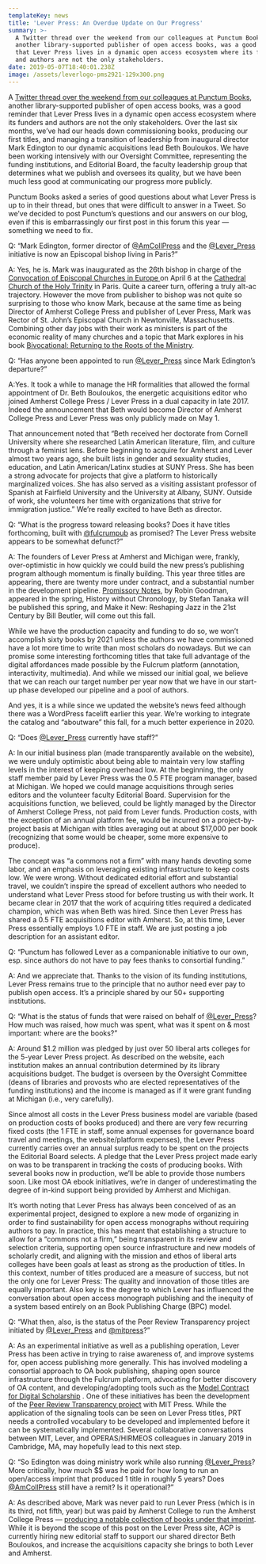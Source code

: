```yaml
---
templateKey: news
title: 'Lever Press: An Overdue Update on Our Progress'
summary: >-
  A Twitter thread over the weekend from our colleagues at Punctum Books,
  another library-supported publisher of open access books, was a good reminder
  that Lever Press lives in a dynamic open access ecosystem where its funders
  and authors are not the only stakeholders.
date: 2019-05-07T18:40:01.238Z
image: /assets/leverlogo-pms2921-129x300.png
---
```

A [Twitter thread over the weekend from our colleagues at Punctum Books](https://threadreaderapp.com/thread/1124456090991616002.html), another library-supported publisher of open access books, was a good reminder that Lever Press lives in a dynamic open access ecosystem where its funders and authors are not the only stakeholders. Over the last six months, we’ve had our heads down commissioning books, producing our first titles, and managing a transition of leadership from inaugural director Mark Edington to our dynamic acquisitions lead Beth Bouloukos. We have been working intensively with our Oversight Committee, representing the funding institutions, and Editorial Board, the faculty leadership group that determines what we publish and oversees its quality, but we have been much less good at communicating our progress more publicly.

Punctum Books asked a series of good questions about what Lever Press is up to in their thread, but ones that were difficult to answer in a Tweet. So we’ve decided to post Punctum’s questions and our answers on our blog, even if this is embarrassingly our first post in this forum this year — something we need to fix.

Q: “Mark Edington, former director of [@AmCollPress](https://twitter.com/AmCollPress) and the [@Lever_Press](https://twitter.com/Lever_Press) initiative is now an Episcopal bishop living in Paris?”

A: Yes, he is. Mark was inaugurated as the 26th bishop in charge of the [Convocation of Episcopal Churches in Europe ](http://www.tec-europe.org)on April 6 at the [Cathedral Church of the Holy Trinity](http://amcathparis.com) in Paris. Quite a career turn, offering a truly alt-ac trajectory. However the move from publisher to bishop was not quite so surprising to those who know Mark, because at the same time as being Director of Amherst College Press and publisher of Lever Press, Mark was Rector of St. John’s Episcopal Church in Newtonville, Massachusetts. Combining other day jobs with their work as ministers is part of the economic reality of many churches and a topic that Mark explores in his book [Bivocational: Returning to the Roots of the Ministry](https://www.amazon.com/Bivocational-Returning-Ministry-Mark-Edington/dp/0819233862/).

Q: “Has anyone been appointed to run [@Lever_Press](https://twitter.com/Lever_Press) since Mark Edington’s departure?”

A:Yes. It took a while to manage the HR formalities that allowed the formal appointment of Dr. Beth Bouloukos, the energetic acquisitions editor who joined Amherst College Press / Lever Press in a dual capacity in late 2017. Indeed the announcement that Beth would become Director of Amherst College Press and Lever Press was only publicly made on May 1.

That announcement noted that “Beth received her doctorate from Cornell University where she researched Latin American literature, film, and culture through a feminist lens. Before beginning to acquire for Amherst and Lever almost two years ago, she built lists in gender and sexuality studies, education, and Latin American/Latinx studies at SUNY Press. She has been a strong advocate for projects that give a platform to historically marginalized voices. She has also served as a visiting assistant professor of Spanish at Fairfield University and the University at Albany, SUNY. Outside of work, she volunteers her time with organizations that strive for immigration justice.” We’re really excited to have Beth as director.

Q: “What is the progress toward releasing books? Does it have titles forthcoming, built with [@fulcrumpub](https://twitter.com/fulcrumpub) as promised? The Lever Press website appears to be somewhat defunct?”

A: The founders of Lever Press at Amherst and Michigan were, frankly, over-optimistic in how quickly we could build the new press’s publishing program although momentum is finally building. This year three titles are appearing, there are twenty more under contract, and a substantial number in the development pipeline. [Promissory Notes](https://www.fulcrum.org/concern/monographs/m613mz330), by Robin Goodman, appeared in the spring, History without Chronology, by Stefan Tanaka will be published this spring, and Make it New: Reshaping Jazz in the 21st Century by Bill Beutler, will come out this fall.

While we have the production capacity and funding to do so, we won’t accomplish sixty books by 2021 unless the authors we have commissioned have a lot more time to write than most scholars do nowadays. But we can promise some interesting forthcoming titles that take full advantage of the digital affordances made possible by the Fulcrum platform (annotation, interactivity, multimedia). And while we missed our initial goal, we believe that we can reach our target number per year now that we have in our start-up phase developed our pipeline and a pool of authors.

And yes, it is a while since we updated the website’s news feed although there was a WordPress facelift earlier this year. We’re working to integrate the catalog and “aboutware” this fall, for a much better experience in 2020.

Q: “Does [@Lever_Press](https://twitter.com/Lever_Press) currently have staff?”

A: In our initial business plan (made transparently available on the website), we were unduly optimistic about being able to maintain very low staffing levels in the interest of keeping overhead low. At the beginning, the only staff member paid by Lever Press was the 0.5 FTE program manager, based at Michigan. We hoped we could manage acquisitions through series editors and the volunteer faculty Editorial Board. Supervision for the acquisitions function, we believed, could be lightly managed by the Director of Amherst College Press, not paid from Lever funds. Production costs, with the exception of an annual platform fee, would be incurred on a project-by-project basis at Michigan with titles averaging out at about $17,000 per book (recognizing that some would be cheaper, some more expensive to produce).

The concept was “a commons not a firm” with many hands devoting some labor, and an emphasis on leveraging existing infrastructure to keep costs low. We were wrong. Without dedicated editorial effort and substantial travel, we couldn’t inspire the spread of excellent authors who needed to understand what Lever Press stood for before trusting us with their work. It became clear in 2017 that the work of acquiring titles required a dedicated champion, which was when Beth was hired. Since then Lever Press has shared a 0.5 FTE acquisitions editor with Amherst. So, at this time, Lever Press essentially employs 1.0 FTE in staff. We are just posting a job description for an assistant editor.

Q: “Punctum has followed Lever as a companionable initiative to our own, esp. since authors do not have to pay fees thanks to consortial funding.”

A: And we appreciate that. Thanks to the vision of its funding institutions, Lever Press remains true to the principle that no author need ever pay to publish open access. It’s a principle shared by our 50+ supporting institutions.

Q: “What is the status of funds that were raised on behalf of [@Lever_Press](https://twitter.com/Lever_Press)? How much was raised, how much was spent, what was it spent on & most important: where are the books?”

A: Around $1.2 million was pledged by just over 50 liberal arts colleges for the 5-year Lever Press project. As described on the website, each institution makes an annual contribution determined by its library acquisitions budget. The budget is overseen by the Oversight Committee (deans of libraries and provosts who are elected representatives of the funding institutions) and the income is managed as if it were grant funding at Michigan (i.e., very carefully).

Since almost all costs in the Lever Press business model are variable (based on production costs of books produced) and there are very few recurring fixed costs (the 1 FTE in staff, some annual expenses for governance board travel and meetings, the website/platform expenses), the Lever Press currently carries over an annual surplus ready to be spent on the projects the Editorial Board selects. A pledge that the Lever Press project made early on was to be transparent in tracking the costs of producing books. With several books now in production, we’ll be able to provide those numbers soon. Like most OA ebook initiatives, we’re in danger of underestimating the degree of in-kind support being provided by Amherst and Michigan.

It’s worth noting that Lever Press has always been conceived of as an experimental project, designed to explore a new mode of organizing in order to find sustainability for open access monographs without requiring authors to pay. In practice, this has meant that establishing a structure to allow for a “commons not a firm,” being transparent in its review and selection criteria, supporting open source infrastructure and new models of scholarly credit, and aligning with the mission and ethos of liberal arts colleges have been goals at least as strong as the production of titles. In this context, number of titles produced are a measure of success, but not the only one for Lever Press: The quality and innovation of those titles are equally important. Also key is the degree to which Lever has influenced the conversation about open access monograph publishing and the inequity of a system based entirely on an Book Publishing Charge (BPC) model.

Q: “What then, also, is the status of the Peer Review Transparency project initiated by [@Lever_Press](https://twitter.com/Lever_Press) and [@mitpress](https://twitter.com/mitpress)?”

A: As an experimental initiative as well as a publishing operation, Lever Press has been active in trying to raise awareness of, and improve systems for, open access publishing more generally. This has involved modeling a consortial approach to OA book publishing, shaping open source infrastructure through the Fulcrum platform, advocating for better discovery of OA content, and developing/adopting tools such as the [Model Contract for Digital Scholarship](https://www.modelpublishingcontract.org) . One of these initiatives has been the development of the [Peer Review Transparency project](https://www.prtstandards.org) with MIT Press. While the application of the signaling tools can be seen on Lever Press titles, PRT needs a controlled vocabulary to be developed and implemented before it can be systematically implemented. Several collaborative conversations between MIT, Lever, and OPERAS/HIRMEOS colleagues in January 2019 in Cambridge, MA, may hopefully lead to this next step.

Q: “So Edington was doing ministry work while also running [@Lever_Press](https://twitter.com/Lever_Press)? More critically, how much $$ was he paid for how long to run an open/access imprint that produced 1 title in roughly 5 years? Does [@AmCollPress](https://twitter.com/AmCollPress) still have a remit? Is it operational?”

A: As described above, Mark was never paid to run Lever Press (which is in its third, not fifth, year) but was paid by Amherst College to run the Amherst College Press — [producing a notable collection of books under that imprint](https://acpress.amherst.edu/catalogue/). While it is beyond the scope of this post on the Lever Press site, ACP is currently hiring new editorial staff to support our shared director Beth Bouloukos, and increase the acquisitions capacity she brings to both Lever and Amherst.
